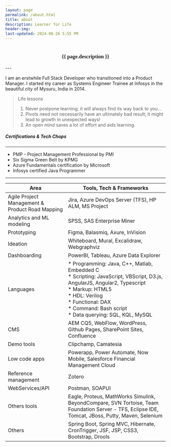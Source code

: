 ```yaml
---
layout: page
permalink: /about.html
title: about
description: Learner for Life
header-img: 
last-updated: 2024-08-26 5:55 PM
---
```

<h1></h1>
<h3 class="mx-auto" style="font-family:Courgette; text-align: center">{{ page.description }}</h3>
---

I am an erstwhile Full Stack Developer who transitioned into a Product Manager. I started my career as Systems Engineer Trainee at Infosys in the beautiful city of Mysuru, India in 2014.

> Life lessons
> 1. Never postpone learning; it will always find its way back to you...
> 2. Pivots need not necessarily have an ultimately bad result; it might lead to growth in unexpected ways!
> 3. An open mind saves a lot of effort and aids learning.

##### Certifications & Tech Chops
---
* PMP - Project Management Professional by PMI
* Six Sigma Green Belt by KPMG
* Azure Fundamentals certification by Microsoft
* Infosys certified Java Programmer

---

| Area | Tools, Tech & Frameworks |
|------|-------------------------|
| Agile Project Management & Product Road Mapping | Jira, Azure DevOps Server (TFS), HP ALM, MS Project|
| Analytics and ML modeling | SPSS, SAS Enterprise Miner|
| Prototyping | Figma, Balasmiq, Axure, InVision |
| Ideation | Whiteboard, Mural, Excalidraw, Webgraphviz |
| Dashboarding | PowerBI, Tableau, Azure Data Explorer |
| Languages | * Programming: Java, C++, Matlab, Embedded C <br> * Scripting: JavaScript, VBScript, D3.js, AngularJS, Angular2, Typescript <br> * Markup: HTML5 <br> * HDL: Verilog <br> * Functional: DAX <br> * Command: Bash script <br> * Data querying: SQL, KQL, MySQL |
| CMS | AEM CQ5, WebFlow, WordPress, Github Pages, SharePoint Sites, Confluence |
| Demo tools | Clipchamp, Camatesia |
| Low code apps | Powerapp, Power Automate, Now Mobile, Salesforce Financial Management Cloud |
| Reference management | Zotero |
| WebServices/API | Postman, SOAPUI |
| Others tools | Eagle, Proteus, MathWorks Simulink, BeyondCompare, SVN Tortoise, Team Foundation Server - TFS, Eclipse IDE, Tomcat, JBoss, Putty, Maven, Selenium |
| Others | Spring Boot, Spring MVC, Hibernate, CronTrigger, JSF, JSP, CSS3, Bootstrap, Drools |
